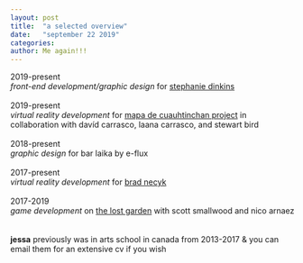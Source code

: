 ```yaml
---
layout: post
title:  "a selected overview"
date:   "september 22 2019"
categories: 
author: Me again!!!
---
```

<!-- <h4>hello again people&respective machines</h4> -->
<p>
2019-present <br>
<i>front-end development/graphic design</i> for <a href= "https://www.stephaniedinkins.com/ntoo.html">stephanie dinkins</a>
	<br>
	<br>
2019-present<br>
<i>virtual reality development</i> for <a href="https://unmpress.com/books/cave-city-and-eagles-nest/9780826342836">mapa de cuauhtinchan project</a> in collaboration with davíd carrasco, laana carrasco, and stewart bird  
	<br>
	<br>
2018-present<br>
<i>graphic design</i> for bar laika by e-flux
	<br>
	<br>
2017-present<br>
<i>virtual reality development</i> for <a href="https://www.bradnecyk.com/">brad necyk</a>
	<br>
	<br>
2017-2019<br>
<i>game development</i> on <a href="http://www.audiogameslab.ca/">the lost garden</a> with scott smallwood and nico arnaez
	<br>
	<br>
	<br>
<b>jessa</b> previously was in arts school in canada from 2013-2017 & you can email them for an extensive cv if you wish